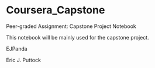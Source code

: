 # Coursera_Capstone
Peer-graded Assignment: Capstone Project Notebook

This notebook will be mainly used for the capstone project.


EJPanda

Eric J. Puttock
